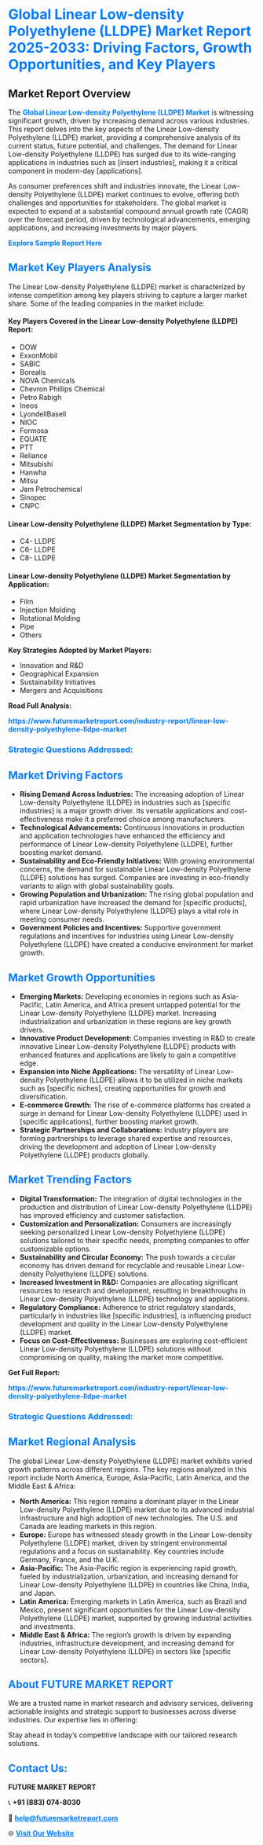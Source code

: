 <h1 style="color: #007BFF;">Global Linear Low-density Polyethylene (LLDPE) Market Report 2025-2033: Driving Factors, Growth Opportunities, and Key Players</h1>

<section id="overview">
<h2>Market Report Overview</h2>
<p>The <a href="https://www.futuremarketreport.com/industry-report/linear-low-density-polyethylene-lldpe-market" style="color: #007BFF; text-decoration: none;"><strong>Global Linear Low-density Polyethylene (LLDPE) Market</strong></a> is witnessing significant growth, driven by increasing demand across various industries. This report delves into the key aspects of the Linear Low-density Polyethylene (LLDPE) market, providing a comprehensive analysis of its current status, future potential, and challenges. The demand for Linear Low-density Polyethylene (LLDPE) has surged due to its wide-ranging applications in industries such as [insert industries], making it a critical component in modern-day [applications].</p>
<p>As consumer preferences shift and industries innovate, the Linear Low-density Polyethylene (LLDPE) market continues to evolve, offering both challenges and opportunities for stakeholders. The global market is expected to expand at a substantial compound annual growth rate (CAGR) over the forecast period, driven by technological advancements, emerging applications, and increasing investments by major players.</p>
</section>

<section id="overview">
<p><a href="https://www.futuremarketreport.com/request-sample/reportId=85926" style="color: #007BFF; text-decoration: none;"><strong>Explore Sample Report Here</strong></a></p>
</section>

<section id="key-players">
<h2 style="color: #007BFF;">Market Key Players Analysis</h2>
<p>The Linear Low-density Polyethylene (LLDPE) market is characterized by intense competition among key players striving to capture a larger market share. Some of the leading companies in the market include:</p>
<h4>Key Players Covered in the Linear Low-density Polyethylene (LLDPE) Report:</h4>
<ul><li>DOW</li><li>ExxonMobil</li><li>SABIC</li><li>Borealis</li><li>NOVA Chemicals</li><li>Chevron Phillips Chemical</li><li>Petro Rabigh</li><li>Ineos</li><li>LyondellBasell</li><li>NIOC</li><li>Formosa</li><li>EQUATE</li><li>PTT</li><li>Reliance</li><li>Mitsubishi</li><li>Hanwha</li><li>Mitsu</li><li>Jam Petrochemical</li><li>Sinopec</li><li>CNPC</li></ul>
<h4>Linear Low-density Polyethylene (LLDPE) Market Segmentation by Type:</h4>
<ul><li>C4- LLDPE</li><li>C6- LLDPE</li><li>C8- LLDPE</li></ul>

<h4>Linear Low-density Polyethylene (LLDPE) Market Segmentation by Application:</h4>
<ul><li>Film</li><li>Injection Molding</li><li>Rotational Molding</li><li>Pipe</li><li>Others</li></ul>
<p><strong>Key Strategies Adopted by Market Players:</strong></p>
<ul>
<li>Innovation and R&D</li>
<li>Geographical Expansion</li>
<li>Sustainability Initiatives</li>
<li>Mergers and Acquisitions</li>
</ul>
</section>

<section>
<p><strong>Read Full Analysis: </strong></p><a href="https://www.futuremarketreport.com/industry-report/linear-low-density-polyethylene-lldpe-market" style="color: #007BFF; text-decoration: none;"><strong>https://www.futuremarketreport.com/industry-report/linear-low-density-polyethylene-lldpe-market</strong></a>
<h3 style="color: #007BFF;">Strategic Questions Addressed:</h3>
</section>

<section id="driving-factors">
<h2 style="color: #007BFF;">Market Driving Factors</h2>
<ul>
<li><strong>Rising Demand Across Industries:</strong> The increasing adoption of Linear Low-density Polyethylene (LLDPE) in industries such as [specific industries] is a major growth driver. Its versatile applications and cost-effectiveness make it a preferred choice among manufacturers.</li>
<li><strong>Technological Advancements:</strong> Continuous innovations in production and application technologies have enhanced the efficiency and performance of Linear Low-density Polyethylene (LLDPE), further boosting market demand.</li>
<li><strong>Sustainability and Eco-Friendly Initiatives:</strong> With growing environmental concerns, the demand for sustainable Linear Low-density Polyethylene (LLDPE) solutions has surged. Companies are investing in eco-friendly variants to align with global sustainability goals.</li>
<li><strong>Growing Population and Urbanization:</strong> The rising global population and rapid urbanization have increased the demand for [specific products], where Linear Low-density Polyethylene (LLDPE) plays a vital role in meeting consumer needs.</li>
<li><strong>Government Policies and Incentives:</strong> Supportive government regulations and incentives for industries using Linear Low-density Polyethylene (LLDPE) have created a conducive environment for market growth.</li>
</ul>
</section>

<section id="growth-opportunities">
<h2 style="color: #007BFF;">Market Growth Opportunities</h2>
<ul>
<li><strong>Emerging Markets:</strong> Developing economies in regions such as Asia-Pacific, Latin America, and Africa present untapped potential for the Linear Low-density Polyethylene (LLDPE) market. Increasing industrialization and urbanization in these regions are key growth drivers.</li>
<li><strong>Innovative Product Development:</strong> Companies investing in R&D to create innovative Linear Low-density Polyethylene (LLDPE) products with enhanced features and applications are likely to gain a competitive edge.</li>
<li><strong>Expansion into Niche Applications:</strong> The versatility of Linear Low-density Polyethylene (LLDPE) allows it to be utilized in niche markets such as [specific niches], creating opportunities for growth and diversification.</li>
<li><strong>E-commerce Growth:</strong> The rise of e-commerce platforms has created a surge in demand for Linear Low-density Polyethylene (LLDPE) used in [specific applications], further boosting market growth.</li>
<li><strong>Strategic Partnerships and Collaborations:</strong> Industry players are forming partnerships to leverage shared expertise and resources, driving the development and adoption of Linear Low-density Polyethylene (LLDPE) products globally.</li>
</ul>
</section>

<section id="trending-factors">
<h2 style="color: #007BFF;">Market Trending Factors</h2>
<ul>
<li><strong>Digital Transformation:</strong> The integration of digital technologies in the production and distribution of Linear Low-density Polyethylene (LLDPE) has improved efficiency and customer satisfaction.</li>
<li><strong>Customization and Personalization:</strong> Consumers are increasingly seeking personalized Linear Low-density Polyethylene (LLDPE) solutions tailored to their specific needs, prompting companies to offer customizable options.</li>
<li><strong>Sustainability and Circular Economy:</strong> The push towards a circular economy has driven demand for recyclable and reusable Linear Low-density Polyethylene (LLDPE) solutions.</li>
<li><strong>Increased Investment in R&D:</strong> Companies are allocating significant resources to research and development, resulting in breakthroughs in Linear Low-density Polyethylene (LLDPE) technology and applications.</li>
<li><strong>Regulatory Compliance:</strong> Adherence to strict regulatory standards, particularly in industries like [specific industries], is influencing product development and quality in the Linear Low-density Polyethylene (LLDPE) market.</li>
<li><strong>Focus on Cost-Effectiveness:</strong> Businesses are exploring cost-efficient Linear Low-density Polyethylene (LLDPE) solutions without compromising on quality, making the market more competitive.</li>
</ul>
</section>

<section>
<p><strong>Get Full Report: </strong></p><a href="https://www.futuremarketreport.com/industry-report/linear-low-density-polyethylene-lldpe-market" style="color: #007BFF; text-decoration: none;"><strong>https://www.futuremarketreport.com/industry-report/linear-low-density-polyethylene-lldpe-market</strong></a>
<h3 style="color: #007BFF;">Strategic Questions Addressed:</h3>
</section>


<section id="regional-analysis">
<h2 style="color: #007BFF;">Market Regional Analysis</h2>
<p>The global Linear Low-density Polyethylene (LLDPE) market exhibits varied growth patterns across different regions. The key regions analyzed in this report include North America, Europe, Asia-Pacific, Latin America, and the Middle East & Africa:</p>
<ul>
<li><strong>North America:</strong> This region remains a dominant player in the Linear Low-density Polyethylene (LLDPE) market due to its advanced industrial infrastructure and high adoption of new technologies. The U.S. and Canada are leading markets in this region.</li>
<li><strong>Europe:</strong> Europe has witnessed steady growth in the Linear Low-density Polyethylene (LLDPE) market, driven by stringent environmental regulations and a focus on sustainability. Key countries include Germany, France, and the U.K.</li>
<li><strong>Asia-Pacific:</strong> The Asia-Pacific region is experiencing rapid growth, fueled by industrialization, urbanization, and increasing demand for Linear Low-density Polyethylene (LLDPE) in countries like China, India, and Japan.</li>
<li><strong>Latin America:</strong> Emerging markets in Latin America, such as Brazil and Mexico, present significant opportunities for the Linear Low-density Polyethylene (LLDPE) market, supported by growing industrial activities and investments.</li>
<li><strong>Middle East & Africa:</strong> The region’s growth is driven by expanding industries, infrastructure development, and increasing demand for Linear Low-density Polyethylene (LLDPE) in sectors like [specific sectors].</li>
</ul>
</section>

<footer>
<h2 style="color: #007BFF;">About FUTURE MARKET REPORT</h2>
<p>We are a trusted name in market research and advisory services, delivering actionable insights and strategic support to businesses across diverse industries. Our expertise lies in offering:</p>

<p>Stay ahead in today’s competitive landscape with our tailored research solutions.</p>

<h2 style="color: #007BFF;">Contact Us:</h2>
<p><strong>FUTURE MARKET REPORT</strong></p>
<p>📞 <strong>+91 (883) 074-8030</strong></p>
<p>📧 <strong><a href="mailto:help@futuremarketreport.com" style="color: #007BFF;">help@futuremarketreport.com</a></strong></p>
<p>🌐 <strong><a href="https://www.futuremarketreport.com/" style="color: #007BFF;">Visit Our Website</a></strong></p>
</footer>